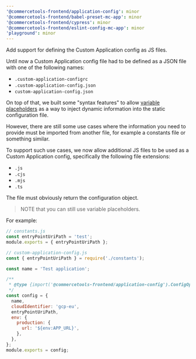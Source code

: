 ```yaml
---
'@commercetools-frontend/application-config': minor
'@commercetools-frontend/babel-preset-mc-app': minor
'@commercetools-frontend/cypress': minor
'@commercetools-frontend/eslint-config-mc-app': minor
'playground': minor
---
```


Add support for defining the Custom Application config as JS files.

Until now a Custom Application config file had to be defined as a JSON file with one of the following names:

- `.custom-application-configrc`
- `.custom-application-config.json`
- `custom-application-config.json`

On top of that, we built some "syntax features" to allow [variable placeholders](https://docs.commercetools.com/custom-applications/development/application-config#using-variable-placeholders) as a way to inject dynamic information into the static configuration file.

However, there are still some use cases where the information you need to provide must be imported from another file, for example a constants file or something similar.

To support such use cases, we now allow additional JS files to be used as a Custom Application config, specifically the following file extensions:

- `.js`
- `.cjs`
- `.mjs`
- `.ts`

The file must obviously return the configuration object.

> NOTE that you can still use variable placeholders.

For example:

```js
// constants.js
const entryPointUriPath = 'test';
module.exports = { entryPointUriPath };

// custom-application-config.js
const { entryPointUriPath } = require('./constants');

const name = 'Test application';

/**
 * @type {import('@commercetools-frontend/application-config').ConfigOptions}
 */
const config = {
  name,
  cloudIdentifier: 'gcp-eu',
  entryPointUriPath,
  env: {
    production: {
      url: '${env:APP_URL}',
    },
  },
};
module.exports = config;
```
